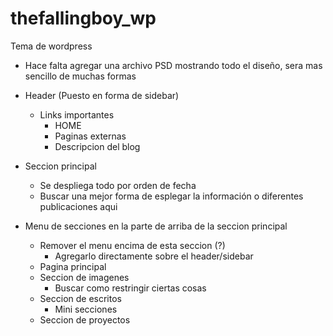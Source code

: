 # thefallingboy_wp
 Tema de wordpress

- Hace falta agregar una archivo PSD mostrando todo el diseño, sera mas sencillo de muchas formas

- Header (Puesto en forma de sidebar)
    - Links importantes
        - HOME
        - Paginas externas
        - Descripcion del blog

- Seccion principal
    - Se despliega todo por orden de fecha
    - Buscar una mejor forma de esplegar la información o diferentes publicaciones aqui
    
- Menu de secciones en la parte de arriba de la seccion principal
    - Remover el menu encima de esta seccion (?)
        - Agregarlo directamente sobre el header/sidebar
    - Pagina principal
    - Seccion de imagenes
        - Buscar como restringir ciertas cosas
    - Seccion de escritos
        - Mini secciones
    - Seccion de proyectos
